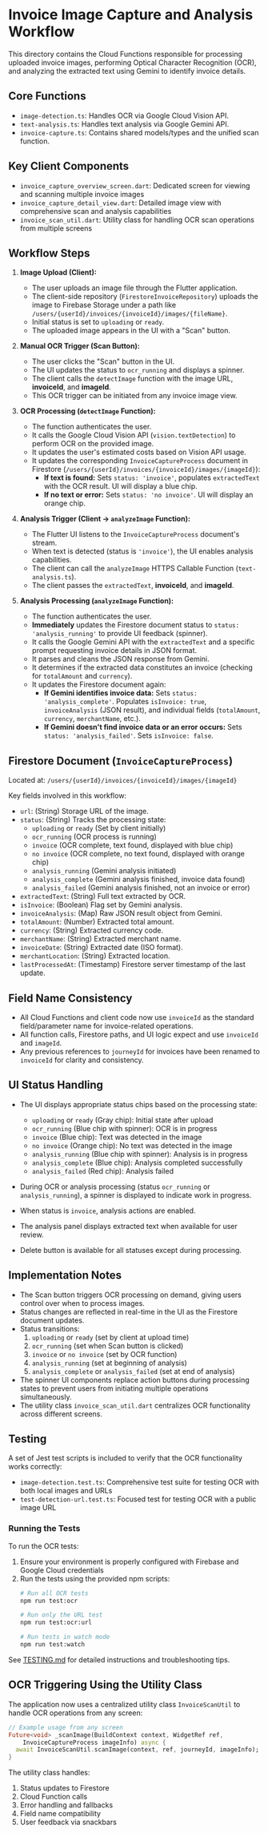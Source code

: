 # Invoice Image Capture and Analysis Workflow

This directory contains the Cloud Functions responsible for processing uploaded invoice images, performing Optical Character Recognition (OCR), and analyzing the extracted text using Gemini to identify invoice details.

## Core Functions

- `image-detection.ts`: Handles OCR via Google Cloud Vision API.
- `text-analysis.ts`: Handles text analysis via Google Gemini API.
- `invoice-capture.ts`: Contains shared models/types and the unified scan function.

## Key Client Components

- `invoice_capture_overview_screen.dart`: Dedicated screen for viewing and scanning multiple invoice images
- `invoice_capture_detail_view.dart`: Detailed image view with comprehensive scan and analysis capabilities
- `invoice_scan_util.dart`: Utility class for handling OCR scan operations from multiple screens

## Workflow Steps

1.  **Image Upload (Client):**
    - The user uploads an image file through the Flutter application.
    - The client-side repository (`FirestoreInvoiceRepository`) uploads the image to Firebase Storage under a path like `/users/{userId}/invoices/{invoiceId}/images/{fileName}`.
    - Initial status is set to `uploading` or `ready`.
    - The uploaded image appears in the UI with a "Scan" button.

2.  **Manual OCR Trigger (Scan Button):**
    - The user clicks the "Scan" button in the UI.
    - The UI updates the status to `ocr_running` and displays a spinner.
    - The client calls the `detectImage` function with the image URL, **invoiceId**, and **imageId**.
    - This OCR trigger can be initiated from any invoice image view.

3.  **OCR Processing (`detectImage` Function):**
    - The function authenticates the user.
    - It calls the Google Cloud Vision API (`vision.textDetection`) to perform OCR on the provided image.
    - It updates the user's estimated costs based on Vision API usage.
    - It updates the corresponding `InvoiceCaptureProcess` document in Firestore (`/users/{userId}/invoices/{invoiceId}/images/{imageId}`):
        - **If text is found:** Sets `status: 'invoice'`, populates `extractedText` with the OCR result. UI will display a blue chip.
        - **If no text or error:** Sets `status: 'no invoice'`. UI will display an orange chip.

4.  **Analysis Trigger (Client -> `analyzeImage` Function):**
    - The Flutter UI listens to the `InvoiceCaptureProcess` document's stream.
    - When text is detected (status is `'invoice'`), the UI enables analysis capabilities.
    - The client can call the `analyzeImage` HTTPS Callable Function (`text-analysis.ts`).
    - The client passes the `extractedText`, **invoiceId**, and **imageId**.

5.  **Analysis Processing (`analyzeImage` Function):**
    - The function authenticates the user.
    - **Immediately** updates the Firestore document status to `status: 'analysis_running'` to provide UI feedback (spinner).
    - It calls the Google Gemini API with the `extractedText` and a specific prompt requesting invoice details in JSON format.
    - It parses and cleans the JSON response from Gemini.
    - It determines if the extracted data constitutes an invoice (checking for `totalAmount` and `currency`).
    - It updates the Firestore document again:
        - **If Gemini identifies invoice data:** Sets `status: 'analysis_complete'`. Populates `isInvoice: true`, `invoiceAnalysis` (JSON result), and individual fields (`totalAmount`, `currency`, `merchantName`, etc.).
        - **If Gemini doesn't find invoice data or an error occurs:** Sets `status: 'analysis_failed'`. Sets `isInvoice: false`.

## Firestore Document (`InvoiceCaptureProcess`)

Located at: `/users/{userId}/invoices/{invoiceId}/images/{imageId}`

Key fields involved in this workflow:

- `url`: (String) Storage URL of the image.
- `status`: (String) Tracks the processing state:
    - `uploading` or `ready` (Set by client initially)
    - `ocr_running` (OCR process is running)
    - `invoice` (OCR complete, text found, displayed with blue chip)
    - `no invoice` (OCR complete, no text found, displayed with orange chip)
    - `analysis_running` (Gemini analysis initiated)
    - `analysis_complete` (Gemini analysis finished, invoice data found)
    - `analysis_failed` (Gemini analysis finished, not an invoice or error)
- `extractedText`: (String) Full text extracted by OCR.
- `isInvoice`: (Boolean) Flag set by Gemini analysis.
- `invoiceAnalysis`: (Map) Raw JSON result object from Gemini.
- `totalAmount`: (Number) Extracted total amount.
- `currency`: (String) Extracted currency code.
- `merchantName`: (String) Extracted merchant name.
- `invoiceDate`: (String) Extracted date (ISO format).
- `merchantLocation`: (String) Extracted location.
- `lastProcessedAt`: (Timestamp) Firestore server timestamp of the last update.

## Field Name Consistency

- All Cloud Functions and client code now use `invoiceId` as the standard field/parameter name for invoice-related operations.
- All function calls, Firestore paths, and UI logic expect and use `invoiceId` and `imageId`.
- Any previous references to `journeyId` for invoices have been renamed to `invoiceId` for clarity and consistency.

## UI Status Handling

- The UI displays appropriate status chips based on the processing state:
  - `uploading` or `ready` (Gray chip): Initial state after upload
  - `ocr_running` (Blue chip with spinner): OCR is in progress
  - `invoice` (Blue chip): Text was detected in the image
  - `no invoice` (Orange chip): No text was detected in the image
  - `analysis_running` (Blue chip with spinner): Analysis is in progress
  - `analysis_complete` (Blue chip): Analysis completed successfully
  - `analysis_failed` (Red chip): Analysis failed

- During OCR or analysis processing (status `ocr_running` or `analysis_running`), a spinner is displayed to indicate work in progress.
- When status is `invoice`, analysis actions are enabled.
- The analysis panel displays extracted text when available for user review.
- Delete button is available for all statuses except during processing.

## Implementation Notes

- The Scan button triggers OCR processing on demand, giving users control over when to process images.
- Status changes are reflected in real-time in the UI as the Firestore document updates.
- Status transitions:
  1. `uploading` or `ready` (set by client at upload time)
  2. `ocr_running` (set when Scan button is clicked)
  3. `invoice` or `no invoice` (set by OCR function)
  4. `analysis_running` (set at beginning of analysis)
  5. `analysis_complete` or `analysis_failed` (set at end of analysis)
- The spinner UI components replace action buttons during processing states to prevent users from initiating multiple operations simultaneously.
- The utility class `invoice_scan_util.dart` centralizes OCR functionality across different screens.

## Testing

A set of Jest test scripts is included to verify that the OCR functionality works correctly:

- `image-detection.test.ts`: Comprehensive test suite for testing OCR with both local images and URLs
- `test-detection-url.test.ts`: Focused test for testing OCR with a public image URL

### Running the Tests

To run the OCR tests:

1. Ensure your environment is properly configured with Firebase and Google Cloud credentials
2. Run the tests using the provided npm scripts:
   ```bash
   # Run all OCR tests
   npm run test:ocr
   
   # Run only the URL test
   npm run test:ocr:url
   
   # Run tests in watch mode
   npm run test:watch
   ```

See [TESTING.md](./TESTING.md) for detailed instructions and troubleshooting tips.

## OCR Triggering Using the Utility Class

The application now uses a centralized utility class `InvoiceScanUtil` to handle OCR operations from any screen:

```dart
// Example usage from any screen
Future<void> _scanImage(BuildContext context, WidgetRef ref,
    InvoiceCaptureProcess imageInfo) async {
  await InvoiceScanUtil.scanImage(context, ref, journeyId, imageInfo);
}
```

The utility class handles:
1. Status updates to Firestore
2. Cloud Function calls
3. Error handling and fallbacks
4. Field name compatibility
5. User feedback via snackbars 